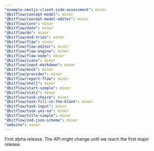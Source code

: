 ```yaml
---
"example-nextjs-client-side-assessment": minor
"@bitflow/concept-model": minor
"@bitflow/concept-model-editor": minor
"@bitflow/core": minor
"@bitflow/date": minor
"@bitflow/do": minor
"@bitflow/end-tries": minor
"@bitflow/flow": minor
"@bitflow/flow-editor": minor
"@bitflow/flow-engine": minor
"@bitflow/flow-node": minor
"@bitflow/icons": minor
"@bitflow/input-markdown": minor
"@bitflow/mock": minor
"@bitflow/provider": minor
"@bitflow/report-flow": minor
"@bitflow/shell": minor
"@bitflow/start-simple": minor
"@bitflow/stats": minor
"@bitflow/task-choice": minor
"@bitflow/task-fill-in-the-blank": minor
"@bitflow/task-input": minor
"@bitflow/task-yes-no": minor
"@bitflow/title-simple": minor
"@bitflow/zod-json-schema": minor
"website": minor
---
```


First alpha release. The API might change until we reach the first major release.
